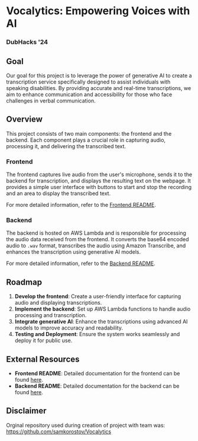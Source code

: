 # Vocalytics: Empowering Voices with AI
### DubHacks '24

## Goal

Our goal for this project is to leverage the power of generative AI to create a transcription service specifically designed to assist individuals with speaking disabilities. By providing accurate and real-time transcriptions, we aim to enhance communication and accessibility for those who face challenges in verbal communication.

## Overview

This project consists of two main components: the frontend and the backend. Each component plays a crucial role in capturing audio, processing it, and delivering the transcribed text.

### Frontend

The frontend captures live audio from the user's microphone, sends it to the backend for transcription, and displays the resulting text on the webpage. It provides a simple user interface with buttons to start and stop the recording and an area to display the transcribed text.

For more detailed information, refer to the [Frontend README](frontend/README.md).

### Backend

The backend is hosted on AWS Lambda and is responsible for processing the audio data received from the frontend. It converts the base64 encoded audio to `.wav` format, transcribes the audio using Amazon Transcribe, and enhances the transcription using generative AI models.

For more detailed information, refer to the [Backend README](backend/README.md).

## Roadmap

1. **Develop the frontend**: Create a user-friendly interface for capturing audio and displaying transcriptions.
2. **Implement the backend**: Set up AWS Lambda functions to handle audio processing and transcription.
3. **Integrate generative AI**: Enhance the transcriptions using advanced AI models to improve accuracy and readability.
4. **Testing and Deployment**: Ensure the system works seamlessly and deploy it for public use.

## External Resources

- **Frontend README**: Detailed documentation for the frontend can be found [here](frontend/README.md).
- **Backend README**: Detailed documentation for the backend can be found [here](backend/README.md).

## Disclaimer

Orginal repository used during creation of project with team was: https://github.com/samkorostov/Vocalytics
